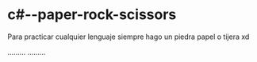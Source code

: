 # c#--paper-rock-scissors
Para practicar cualquier lenguaje siempre hago un piedra papel o tijera xd


.........
.........
